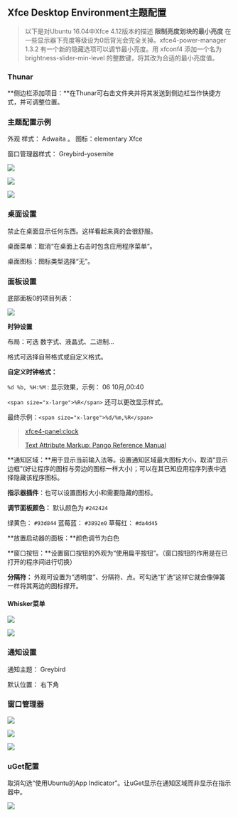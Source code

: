 ## Xfce Desktop Environment主题配置

> 以下是对Ubuntu 16.04中Xfce 4.12版本的描述
> **限制亮度划块的最小亮度**
> 在一些显示器下亮度等级设为0后背光会完全关掉。xfce4-power-manager 1.3.2 有一个新的隐藏选项可以调节最小亮度。用 xfconf4 添加一个名为 brightness-slider-min-level 的整数键，将其改为合适的最小亮度值。



### Thunar

**侧边栏添加项目：**在Thunar可右击文件夹并将其发送到侧边栏当作快捷方式，并可调整位置。





### 主题配置示例

外观 样式： Adwaita 。  图标：elementary Xfce

窗口管理器样式： Greybird-yosemite

![](https://gitlab.com/faner/Git-Pictures/raw/master/%E4%B8%BB%E9%A2%98%E9%85%8D%E7%BD%AE/%E4%B8%BB%E9%A2%98%E9%85%8D%E7%BD%AE01.png)



![](https://gitlab.com/faner/Git-Pictures/raw/master/%E4%B8%BB%E9%A2%98%E9%85%8D%E7%BD%AE/%E6%A1%8C%E9%9D%A2.png)

![](https://gitlab.com/faner/Git-Pictures/raw/master/%E4%B8%BB%E9%A2%98%E9%85%8D%E7%BD%AE/%E5%BA%94%E7%94%A8%E7%A8%8B%E5%BA%8F%E8%8F%9C%E5%8D%95.png)



### 桌面设置

禁止在桌面显示任何东西。这样看起来真的会很舒服。

桌面菜单：取消“在桌面上右击时包含应用程序菜单”。

桌面图标：图标类型选择“无”。





### 面板设置

底部面板0的项目列表：

![](https://gitlab.com/faner/Git-Pictures/raw/master/%E4%B8%BB%E9%A2%98%E9%85%8D%E7%BD%AE/%E9%9D%A2%E6%9D%BF0%E9%A1%B9%E7%9B%AE%E5%88%97%E8%A1%A8.png)



**时钟设置**

布局：可选 数字式、液晶式、二进制...

格式可选择自带格式或自定义格式。

**自定义时钟格式：**

`%d %b, %H:%M` : 显示效果，示例： 06 10月,00:40

`<span size="x-large">%R</span>` 还可以更改显示样式。

最终示例：`<span size="x-large">%d/%m,%R</span>`



> [xfce4-panel:clock](http://docs.xfce.org/xfce/xfce4-panel/clock)
>
> [Text Attribute Markup: Pango Reference Manual](https://developer.gnome.org/pango/stable/PangoMarkupFormat.html "Text Attribute Markup: Pango Reference Manual")





**通知区域：**用于显示当前输入法等。设置通知区域最大图标大小，取消“显示边框”(好让程序的图标与旁边的图标一样大小)；可以在其已知应用程序列表中选择隐藏该程序图标。

**指示器插件**：也可以设置图标大小和需要隐藏的图标。



**调节面板颜色：** 默认颜色为 `#242424`

绿黄色： `#93d844`  蓝莓蓝： `#3892e0`   草莓红： `#da4d45`

**放置启动器的面板：**颜色调节为白色

**窗口按钮：**设置窗口按钮的外观为“使用扁平按钮”。（窗口按钮的作用是在已打开的程序间进行切换）

**分隔符：** 外观可设置为“透明度”、分隔符、点。可勾选“扩选”这样它就会像弹簧一样将其两边的图标撑开。



#### Whisker菜单

![](https://gitlab.com/faner/Git-Pictures/raw/master/%E4%B8%BB%E9%A2%98%E9%85%8D%E7%BD%AE/Whisker%E8%8F%9C%E5%8D%95-%E5%A4%96%E8%A7%82.png)

![](https://gitlab.com/faner/Git-Pictures/raw/master/%E4%B8%BB%E9%A2%98%E9%85%8D%E7%BD%AE/Whisker%E8%8F%9C%E5%8D%95-%E8%A1%8C%E4%B8%BA.png)





### 通知设置

通知主题： Greybird

默认位置： 右下角





### 窗口管理器

![](https://gitlab.com/faner/Git-Pictures/raw/master/%E4%B8%BB%E9%A2%98%E9%85%8D%E7%BD%AE/%E7%AA%97%E5%8F%A3%E7%AE%A1%E7%90%86%E5%99%A8-%E6%A0%B7%E5%BC%8F.png)

![](https://gitlab.com/faner/Git-Pictures/raw/master/%E4%B8%BB%E9%A2%98%E9%85%8D%E7%BD%AE/%E7%AA%97%E5%8F%A3%E7%AE%A1%E7%90%86%E5%99%A8-%E7%84%A6%E7%82%B9.png)

![](https://gitlab.com/faner/Git-Pictures/raw/master/%E4%B8%BB%E9%A2%98%E9%85%8D%E7%BD%AE/%E7%AA%97%E5%8F%A3%E7%AE%A1%E7%90%86%E5%99%A8-%E9%AB%98%E7%BA%A7.png)



### uGet配置

取消勾选“使用Ubuntu的App Indicator”。让uGet显示在通知区域而非显示在指示器中。

![](https://gitlab.com/faner/Git-Pictures/raw/master/%E4%B8%BB%E9%A2%98%E9%85%8D%E7%BD%AE/uGet%E5%8F%96%E6%B6%88%E4%BD%BF%E7%94%A8App%20Indicator.png)